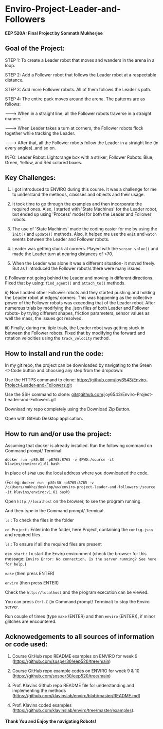 # Enviro-Project-Leader-and-Followers
#### EEP 520A: Final Project by Somnath Mukherjee

## Goal of the Project:

STEP 1: To create a Leader robot that moves and wanders in the arena in a loop.

STEP 2: Add a Follower robot that follows the Leader robot at a respectable distance.

STEP 3: Add more Follower robots. All of them follows the Leader's path.

STEP 4: The entire pack moves around the arena. The patterns are as follows:

---> When in a straight line, all the Follower robots traverse in a straight manner.

---> When Leader takes a turn at corners, the Follower robots flock together while tracking the Leader.

---> After that, all the Follower robots follow the Leader in a straight line (in every angles)..and so on.

INFO: Leader Robot: Lightorange box with a striker, Follower Robots: Blue, Green, Yellow, and Red colored boxes.

## Key Challenges:

1) I got introduced to ENVIRO during this course. It was a challenge for me to understand the methods, classses and objects and their usage. 

2) It took time to go through the examples and then incorporate the required ones. Also, I started with 'State Machines' for the Leader robot, but ended up using 'Process' model for both the Leader and Follower robots. 

3) The use of 'State Machines' made the coding easier for me by using the ```init()``` and ```update()``` methods. Also, it helped me use the ```emit``` and ```watch``` events between the Leader and Follower robots.

4) Leader was getting stuck at corners. Played with the ```sensor_value()``` and made the Leader turn at nearing distances of <70.

5) When the Leader was alone it was a different situation- it moved freely. But as I introduced the Follower robot/s there were many issues:

i) Follower not going behind the Leader and moving in different directions. Fixed that by using: ```find_agent()``` and ```attach_to()``` methods.

ii) Now I added other Follower robots and they started pushing and holding the Leader robot at edges/ corners. This was happening as the collective power of the Follower robots was exceeding that of the Leader robot. After numerous trials by modifying the .json files of both Leader and Follower robots- by trying different shapes, friction parameters, sensor values as well the mass, the issues got resolved.

iii) Finally, during multiple trials, the Leader robot was getting stuck in between the Follower robots. Fixed that by modifying the forward and rotation velocities using the ```track_velocity``` method. 

## How to install and run the code:

In my git repo, the project can be downloaded by navigating to the Green <>Code button and choosing any step from the dropdown:

Use the HTTPS command to clone: https://github.com/joy6543/Enviro-Project-Leader-and-Followers.git

Use the SSH command to clone: git@github.com:joy6543/Enviro-Project-Leader-and-Followers.git

Download my repo completely using the Download Zip Button.

Open with GitHub Desktop application.

## How to run and/or use the project:

Assuming that docker is already installed. Run the following command on Command prompt/ Terminal: 

```docker run -p80:80 -p8765:8765 -v $PWD:/source -it klavins/enviro:v1.61 bash```

In place of ```$PWD``` use the local address where you downloaded the code. 

(For eg: ```docker run -p80:80 -p8765:8765 -v /c/Users/mukhe/desktop/uw/enviro-project-leader-and-followers:/source -it klavins/enviro:v1.61 bash```)

Open ```http://localhost``` on the browser, to see the program running.

And then type in the Command prompt/ Terminal:

```ls``` : To check the files in the folder

```cd Project``` : Enter into the folder, here Project, containing the ```config.json``` and required files

```ls``` : To ensure if all the required files are present

```esm start``` : To start the Enviro environment (check the browser for this message: ```Enviro Error: No connection. Is the server running? See here for help.```)

```make``` (then press ENTER)

```enviro``` (then press ENTER)

Check the ```http://localhost``` and the program execution can be viewed.

You can press ```Ctrl-C``` (in Command prompt/ Terminal) to stop the Enviro server.

Run couple of times (type ```make``` (ENTER) and then ```enviro``` (ENTER)), if minor glitches are encountered.

## Acknowedgements to all sources of information or code used:

1) Course GitHub repo README examples on ENVIRO for week 9 (https://github.com/sosper30/eep520/tree/main)

2) Course GitHub repo example codes on ENVIRO for week 9 & 10 (https://github.com/sosper30/eep520/tree/main)

3) Prof. Klavins Github repo README file for understanding and implementing the methods (https://github.com/klavinslab/enviro/blob/master/README.md)

4) Prof. Klavins coded examples (https://github.com/klavinslab/enviro/tree/master/examples).

#### Thank You and Enjoy the navigating Robots!
